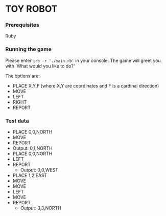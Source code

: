 # TOY ROBOT

### Prerequisites
Ruby

### Running the game
Please enter `irb -r './main.rb'` in your console. The game will greet you with 'What would you like to do?'

The options are:
* PLACE X,Y,F (where X,Y are coordinates and F is a cardinal direction)
* MOVE
* LEFT
* RIGHT
* REPORT

### Test data
* PLACE 0,0,NORTH
* MOVE
*  REPORT
  * Output: 0,1,NORTH
* PLACE 0,0,NORTH
* LEFT
* REPORT
  * Output: 0,0,WEST
* PLACE 1,2,EAST
* MOVE
* MOVE
* LEFT
* MOVE
* REPORT
  * Output: 3,3,NORTH
